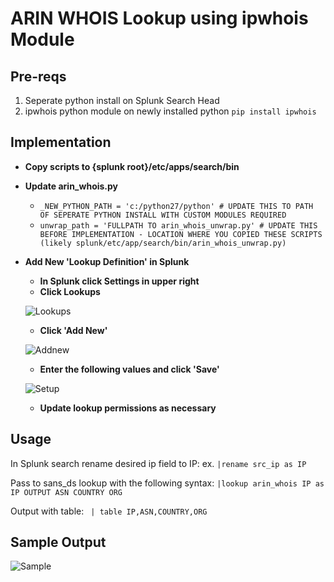 # ARIN WHOIS Lookup using ipwhois Module

## Pre-reqs
1. Seperate python install on Splunk Search Head 
1. ipwhois python module on newly installed python
`pip install ipwhois` 

## Implementation 
* **Copy scripts to {splunk root}/etc/apps/search/bin**
* **Update arin_whois.py**
   * `_NEW_PYTHON_PATH = 'c:/python27/python' # UPDATE THIS TO PATH OF SEPERATE PYTHON INSTALL WITH CUSTOM MODULES REQUIRED`
   * `unwrap_path = 'FULLPATH TO arin_whois_unwrap.py' # UPDATE THIS BEFORE IMPLEMENTATION - LOCATION WHERE YOU COPIED THESE SCRIPTS (likely splunk/etc/app/search/bin/arin_whois_unwrap.py)`
* **Add New 'Lookup Definition' in Splunk**
   * **In Splunk click Settings in upper right**
   * **Click Lookups** 
   
   ![Lookups](https://www.actforit.com/wp/wp-content/uploads/2018/02/lookup.png)
   * **Click 'Add New'** 
   
   ![Addnew](https://www.actforit.com/wp/wp-content/uploads/2018/02/add-new.png)
   * **Enter the following values and click 'Save'** 
   
   ![Setup](https://www.actforit.com/wp/wp-content/uploads/2018/02/setup.png)
   * **Update lookup permissions as necessary**

## Usage
In Splunk search rename desired ip field to IP:
ex. `|rename src_ip as IP`


Pass to sans_ds lookup with the following syntax:
`|lookup arin_whois IP as IP OUTPUT ASN COUNTRY ORG`


Output with table:
` | table IP,ASN,COUNTRY,ORG`

## Sample Output
![Sample](https://www.actforit.com/wp/wp-content/uploads/2018/02/sample.png)
